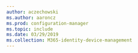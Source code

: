 ```yaml
---
author: aczechowski
ms.author: aaroncz
ms.prod: configuration-manager
ms.topic: include
ms.date: 03/29/2019
ms.collection: M365-identity-device-management
---
```


